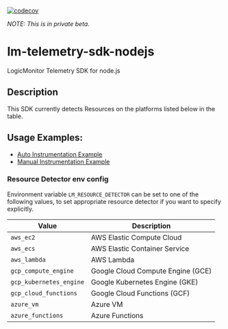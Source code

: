 [![codecov](https://codecov.io/gh/logicmonitor/lm-telemetry-sdk-nodejs/branch/main/graph/badge.svg?token=NCXEJLVNWH)](https://codecov.io/gh/logicmonitor/lm-telemetry-sdk-nodejs)

_NOTE: This is in private beta._
# lm-telemetry-sdk-nodejs
LogicMonitor Telemetry SDK for node.js

## Description

This SDK currently detects Resources on the platforms listed below in the table.
## Usage Examples:

- [Auto Instrumentation Example](https://github.com/logicmonitor/lm-telemetry-sdk-nodejs/tree/main/examples/auto-instrumentation)
- [Manual Instrumentation Example](https://github.com/logicmonitor/lm-telemetry-sdk-nodejs/tree/main/examples/manual-instrumentation)

### Resource Detector env config

Environment variable `LM_RESOURCE_DETECTOR` can be set to one of the following values, to set appropriate resource detector if you want to specify explicitly.

| Value                     | Description|
|---------------------------|-------------------------------------|
| `aws_ec2`                 | AWS Elastic Compute Cloud |
| `aws_ecs`                 | AWS Elastic Container Service |
| `aws_lambda`              | AWS Lambda |
| `gcp_compute_engine`      | Google Cloud Compute Engine (GCE) |
| `gcp_kubernetes_engine`   | Google Kubernetes Engine (GKE) |
| `gcp_cloud_functions`     | Google Cloud Functions (GCF) |
| `azure_vm`								| Azure VM |
| `azure_functions`         | Azure Functions |


